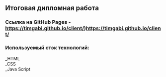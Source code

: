 ## Итоговая дипломная работа
### Cсылка на GitHub Pages - https://timgabi.github.io/client/)https://timgabi.github.io/client/
### Используемый стэк технологий:  
_HTML  
_CSS  
_Java Script  
